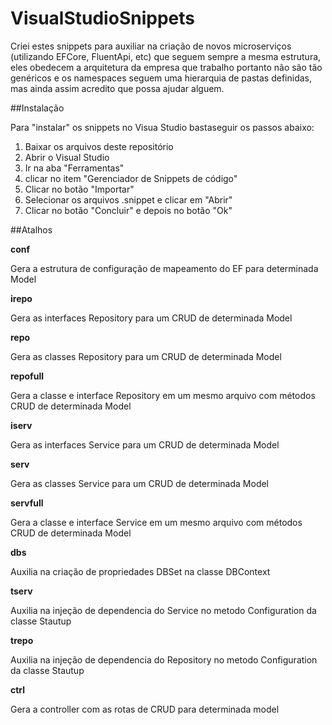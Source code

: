 # VisualStudioSnippets

Criei estes snippets para auxiliar na criação de novos microserviços (utilizando EFCore, FluentApi, etc) que seguem sempre a mesma estrutura, eles obedecem a arquitetura da empresa que trabalho portanto não são tão genéricos e os namespaces seguem uma hierarquia de pastas definidas, mas ainda assim acredito que possa ajudar alguem.

##Instalação

Para "instalar" os snippets no Visua Studio bastaseguir os passos abaixo:

1. Baixar os arquivos deste repositório
2. Abrir o Visual Studio
3. Ir na aba "Ferramentas"
4. clicar no item "Gerenciador de Snippets de código"
5. Clicar no botão "Importar"
6. Selecionar os arquivos .snippet e clicar em "Abrir"
7. Clicar no botão "Concluir" e depois no botão "Ok"

##Atalhos

**conf**

Gera a estrutura de configuração de mapeamento do EF para determinada Model

**irepo**

Gera as interfaces Repository para um CRUD de determinada Model

**repo**

Gera as classes Repository para um CRUD de determinada Model

**repofull**

Gera a classe e interface Repository em um mesmo arquivo com métodos CRUD de determinada Model

**iserv**

Gera as interfaces Service para um CRUD de determinada Model

**serv**

Gera as classes Service para um CRUD de determinada Model

**servfull**

Gera a classe e interface Service em um mesmo arquivo com métodos CRUD de determinada Model

**dbs**

Auxilia na criação de propriedades DBSet na classe DBContext

**tserv**

Auxilia na injeção de dependencia do Service no metodo Configuration da classe Stautup

**trepo**

Auxilia na injeção de dependencia do Repository no metodo Configuration da classe Stautup

**ctrl**

Gera a controller com as rotas de CRUD para determinada model
